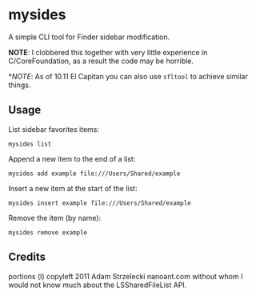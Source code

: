 # mysides #

A simple CLI tool for Finder sidebar modification.

**NOTE**: I clobbered this together with very little experience in C/CoreFoundation, as a result the code may be horrible.

**NOTE*: As of 10.11 El Capitan you can also use `sfltool` to achieve similar things.

## Usage ##

List sidebar favorites items:

    mysides list

Append a new item to the end of a list:

    mysides add example file:///Users/Shared/example

Insert a new item at the start of the list:

    mysides insert example file:///Users/Shared/example

Remove the item (by name):

    mysides remove example

## Credits ##

portions (l) copyleft 2011 Adam Strzelecki nanoant.com
without whom I would not know much about the LSSharedFileList API.